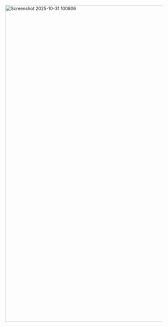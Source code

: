 
<img width="1897" height="1012" alt="Screenshot 2025-10-31 100806" src="https://github.com/user-attachments/assets/6a2f93d3-4e08-4804-b940-c382dbe09dc2" />
